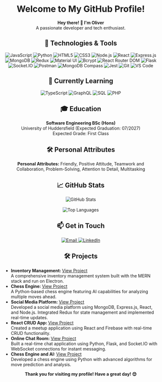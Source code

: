 <h1 align="center">Welcome to My GitHub Profile!</h1>

<p align="center">
  <strong>Hey there! 👋 I'm Oliver</strong><br>
  A passionate developer and tech enthusiast.
</p>

<h2 align="center">🔧 Technologies & Tools</h2>
<p align="center">
  <img src="https://img.shields.io/badge/-JavaScript-black?style=flat-square&logo=javascript" alt="JavaScript">
  <img src="https://img.shields.io/badge/-Python-black?style=flat-square&logo=python" alt="Python">
  <img src="https://img.shields.io/badge/-HTML5-black?style=flat-square&logo=html5" alt="HTML5">
  <img src="https://img.shields.io/badge/-CSS3-black?style=flat-square&logo=css3" alt="CSS3">
  <img src="https://img.shields.io/badge/-Node.js-black?style=flat-square&logo=node.js" alt="Node.js">
  <img src="https://img.shields.io/badge/-React-black?style=flat-square&logo=react" alt="React">
  <img src="https://img.shields.io/badge/-Express.js-black?style=flat-square&logo=express" alt="Express.js">
  <img src="https://img.shields.io/badge/-MongoDB-black?style=flat-square&logo=mongodb" alt="MongoDB">
  <img src="https://img.shields.io/badge/-Redux-black?style=flat-square&logo=redux" alt="Redux">
  <img src="https://img.shields.io/badge/-Material%20UI-black?style=flat-square&logo=material-ui" alt="Material UI">
  <img src="https://img.shields.io/badge/-Bcrypt-black?style=flat-square&logo=bcrypt" alt="Bcrypt">
  <img src="https://img.shields.io/badge/-React%20Router%20DOM-black?style=flat-square&logo=react-router" alt="React Router DOM">
  <img src="https://img.shields.io/badge/-Flask-black?style=flat-square&logo=flask" alt="Flask">
  <img src="https://img.shields.io/badge/-Socket.IO-black?style=flat-square&logo=socket.io" alt="Socket.IO">
  <img src="https://img.shields.io/badge/-Postman-black?style=flat-square&logo=postman" alt="Postman">
  <img src="https://img.shields.io/badge/-MongoDB%20Compass-black?style=flat-square&logo=mongodb" alt="MongoDB Compass">
  <img src="https://img.shields.io/badge/-Jest-black?style=flat-square&logo=jest" alt="Jest">
  <img src="https://img.shields.io/badge/-Git-black?style=flat-square&logo=git" alt="Git">
  <img src="https://img.shields.io/badge/-VS%20Code-black?style=flat-square&logo=visual-studio-code" alt="VS Code">
</p>

<h2 align="center">🌱 Currently Learning</h2>
<p align="center">
  <img src="https://img.shields.io/badge/-TypeScript-black?style=flat-square&logo=typescript" alt="TypeScript">
  <img src="https://img.shields.io/badge/-GraphQL-black?style=flat-square&logo=graphql" alt="GraphQL">
  <img src="https://img.shields.io/badge/-SQL-black?style=flat-square&logo=database" alt="SQL">
  <img src="https://img.shields.io/badge/-PHP-black?style=flat-square&logo=php" alt="PHP">
</p>

<h2 align="center">🎓 Education</h2>
<p align="center">
  <strong>Software Engineering BSc (Hons)</strong><br>
  University of Huddersfield (Expected Graduation: 07/2027)<br>
  Expected Grade: First Class
</p>

<h2 align="center">🛠️ Personal Attributes</h2>
<p align="center">
  <strong>Personal Attributes:</strong> Friendly, Positive Attitude, Teamwork and Collaboration, Problem-Solving, Attention to Detail, Multitasking
</p>


<h2 align="center">📈 GitHub Stats</h2>
<p align="center">
  <img src="https://github-readme-stats.vercel.app/api?username=olivrrcode&show_icons=true&theme=radical" alt="GitHub Stats">
  <br/><br/>
  <img src="https://github-readme-stats.vercel.app/api/top-langs/?username=olivrrcode&layout=compact&theme=radical" alt="Top Languages">
</p>

<h2 align="center">📫 Get in Touch</h2>
<p align="center">
  <a href="mailto:oliverhatherton@gmail.com">
    <img src="https://img.shields.io/badge/-oliverhatherton@gmail.com-black?style=flat-square&logo=gmail&logoColor=white" alt="Email">
  </a>
  <a href="https://linkedin.com/in/oliverhatherton">
    <img src="https://img.shields.io/badge/-LinkedIn-black?style=flat-square&logo=linkedin" alt="LinkedIn">
  </a>
</p>

<h2 align="center">🛠️ Projects</h2>
<ul>
  <li>
    <strong>Inventory Management: </strong> <a href="https://github.com/olivrrcode/inventory-management">View Project</a><br>
    A comprehensive inventory management system built with the MERN stack and run on Electron.
  </li>
  <li>
    <strong>Chess Engine: </strong> <a href="https://github.com/olivrrcode/Chess-Engine">View Project</a><br>
    A Python-based chess engine featuring AI capabilities for analyzing multiple moves ahead.
  </li>
  <li>
    <strong>Social Media Platform: </strong><a href="https://github.com/olivrrcode/MERN-Social-Media">View Project</a><br>
    Developed a social media platform using MongoDB, Express.js, React, and Node.js. Integrated Redux for state management and implemented real-time updates.
  </li>
  <li>
    <strong>React CRUD App: </strong><a href="https://github.com/olivrrcode/Meetup-Web-App">View Project</a><br>
    Created a meetup application using React and Firebase with real-time CRUD functionality.
  </li>
  <li>
    <strong>Online Chat Room: </strong><a href="https://github.com/olivrrcode/Chat-Room">View Project</a><br>
    Built a real-time chat application using Python, Flask, and Socket.IO with WebSocket connections for instant messaging.
  </li>
  <li>
    <strong>Chess Engine and AI: </strong><a href="https://github.com/olivrrcode/Chess-Engine">View Project</a><br> 
    Developed a chess engine using Python with advanced algorithms for move prediction and analysis.
  </li>
</ul>

<p align="center">
  <strong>Thank you for visiting my profile! Have a great day! 😊</strong>
</p>

